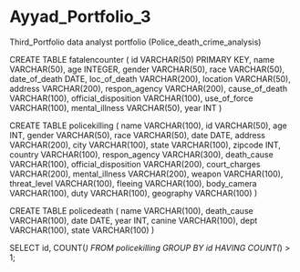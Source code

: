 # Ayyad_Portfolio_3
Third_Portfolio data analyst portfolio (Police_death_crime_analysis)


CREATE TABLE fatalencounter (
	id VARCHAR(50) PRIMARY KEY,
	name VARCHAR(50),
	age INTEGER,
	gender VARCHAR(50),
	race VARCHAR(50),
	date_of_death DATE,
	loc_of_death VARCHAR(200),
	location VARCHAR(50),
	address VARCHAR(200),
	respon_agency VARCHAR(200),
	cause_of_death VARCHAR(100),
	official_disposition VARCHAR(100),
	use_of_force VARCHAR(100),
	mental_illness VARCHAR(50),
	year INT
)



CREATE TABLE policekilling (
	name VARCHAR(100),
	id VARCHAR(50),
	age INT,
	gender VARCHAR(50),
	race VARCHAR(50),
	date DATE,
	address VARCHAR(200),
	city VARCHAR(100),
	state VARCHAR(100),
	zipcode INT,
	country VARCHAR(100),
	respon_agency VARCHAR(300),
	death_cause VARCHAR(100),
	official_disposition VARCHAR(200),
	court_charges VARCHAR(200),
	mental_illness VARCHAR(200),
	weapon VARCHAR(100),
	threat_level VARCHAR(100),
	fleeing VARCHAR(100),
	body_camera VARCHAR(100),
	duty VARCHAR(100),
	geography VARCHAR(100)
)



CREATE TABLE policedeath (
	name VARCHAR(100),
	death_cause VARCHAR(100),
	date DATE,
	year INT,
	canine VARCHAR(100),
	dept VARCHAR(100),
	state VARCHAR(100)
)



SELECT id, COUNT(*)
FROM policekilling
GROUP BY id
HAVING COUNT(*) > 1;












